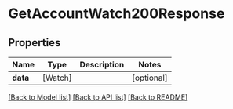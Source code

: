 # GetAccountWatch200Response

## Properties
Name | Type | Description | Notes
------------ | ------------- | ------------- | -------------
**data** | [Watch] |  | [optional] 

[[Back to Model list]](../README.md#documentation-for-models) [[Back to API list]](../README.md#documentation-for-api-endpoints) [[Back to README]](../README.md)


